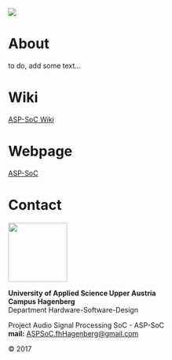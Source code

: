 <img src="https://asp-soc.github.io/Pictures/logo3.png">

# About

to do, add some text...

# Wiki

[ASP-SoC Wiki](https://github.com/ASP-SoC/ASP-SoC/wiki)

# Webpage

[ASP-SoC](https://asp-soc.github.io/)

# Contact

<img src="https://asp-soc.github.io/Pictures/fhLogo.png" width="120" >

**University of Applied Science Upper Austria**  
**Campus Hagenberg**  
Department Hardware-Software-Design

Project Audio Signal Processing SoC - ASP-SoC  
**mail:** ASPSoC.fhHagenberg@gmail.com  

© 2017
